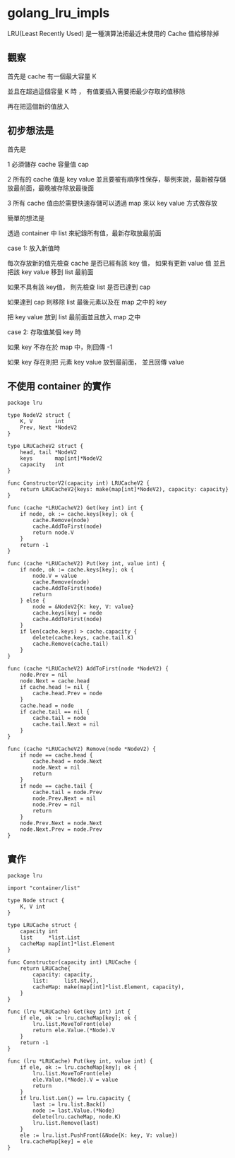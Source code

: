 # golang_lru_impls

LRU(Least Recently Used) 是一種演算法把最近未使用的 Cache 值給移除掉


## 觀察

首先是 cache 有一個最大容量 K 

並且在超過這個容量 K 時 ， 有值要插入需要把最少存取的值移除

再在把這個新的值放入

## 初步想法是

首先是 

1 必須儲存 cache 容量值 cap

2 所有的 cache 值是 key value 並且要被有順序性保存，舉例來說，最新被存儲放最前面，最晚被存除放最後面

3 所有 cache 值由於需要快速存儲可以透過 map 來以 key value 方式做存放


簡單的想法是

透過 container 中 list 來紀錄所有值，最新存取放最前面

case 1: 放入新值時

每次存放新的值先檢查 cache 是否已經有該 key 值， 如果有更新 value 值 並且把該 key value 移到 list 最前面

如果不具有該 key值， 則先檢查 list 是否已達到 cap

如果達到 cap 則移除 list 最後元素以及在 map 之中的 key 

把 key value 放到 list 最前面並且放入 map 之中

case 2: 存取值某個 key 時

如果 key 不存在於 map 中，則回傳 -1

如果 key 存在則把 元素 key value 放到最前面， 並且回傳 value

## 不使用 container 的實作

```golang
package lru

type NodeV2 struct {
	K, V       int
	Prev, Next *NodeV2
}

type LRUCacheV2 struct {
	head, tail *NodeV2
	keys       map[int]*NodeV2
	capacity   int
}

func ConstructorV2(capacity int) LRUCacheV2 {
	return LRUCacheV2{keys: make(map[int]*NodeV2), capacity: capacity}
}

func (cache *LRUCacheV2) Get(key int) int {
	if node, ok := cache.keys[key]; ok {
		cache.Remove(node)
		cache.AddToFirst(node)
		return node.V
	}
	return -1
}

func (cache *LRUCacheV2) Put(key int, value int) {
	if node, ok := cache.keys[key]; ok {
		node.V = value
		cache.Remove(node)
		cache.AddToFirst(node)
		return
	} else {
		node = &NodeV2{K: key, V: value}
		cache.keys[key] = node
		cache.AddToFirst(node)
	}
	if len(cache.keys) > cache.capacity {
		delete(cache.keys, cache.tail.K)
		cache.Remove(cache.tail)
	}
}

func (cache *LRUCacheV2) AddToFirst(node *NodeV2) {
	node.Prev = nil
	node.Next = cache.head
	if cache.head != nil {
		cache.head.Prev = node
	}
	cache.head = node
	if cache.tail == nil {
		cache.tail = node
		cache.tail.Next = nil
	}
}

func (cache *LRUCacheV2) Remove(node *NodeV2) {
	if node == cache.head {
		cache.head = node.Next
		node.Next = nil
		return
	}
	if node == cache.tail {
		cache.tail = node.Prev
		node.Prev.Next = nil
		node.Prev = nil
		return
	}
	node.Prev.Next = node.Next
	node.Next.Prev = node.Prev
}

```
## 實作

```golang
package lru

import "container/list"

type Node struct {
	K, V int
}

type LRUCache struct {
	capacity int
	list     *list.List
	cacheMap map[int]*list.Element
}

func Constructor(capacity int) LRUCache {
	return LRUCache{
		capacity: capacity,
		list:     list.New(),
		cacheMap: make(map[int]*list.Element, capacity),
	}
}

func (lru *LRUCache) Get(key int) int {
	if ele, ok := lru.cacheMap[key]; ok {
		lru.list.MoveToFront(ele)
		return ele.Value.(*Node).V
	}
	return -1
}

func (lru *LRUCache) Put(key int, value int) {
	if ele, ok := lru.cacheMap[key]; ok {
		lru.list.MoveToFront(ele)
		ele.Value.(*Node).V = value
		return
	}
	if lru.list.Len() == lru.capacity {
		last := lru.list.Back()
		node := last.Value.(*Node)
		delete(lru.cacheMap, node.K)
		lru.list.Remove(last)
	}
	ele := lru.list.PushFront(&Node{K: key, V: value})
	lru.cacheMap[key] = ele
}

```